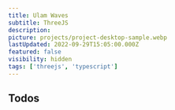 ```yaml
---
title: Ulam Waves
subtitle: ThreeJS
description:
picture: projects/project-desktop-sample.webp
lastUpdated: 2022-09-29T15:05:00.000Z
featured: false
visibility: hidden
tags: ['threejs', 'typescript']
---
```


## Todos

